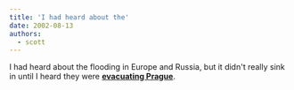 ```yaml
---
title: 'I had heard about the'
date: 2002-08-13
authors:
  - scott
---
```


I had heard about the flooding in Europe and Russia, but it didn't really sink in until I heard they were [**evacuating Prague**](http://www.cnn.com/2002/WORLD/europe/08/13/floods.europe/index.html).
